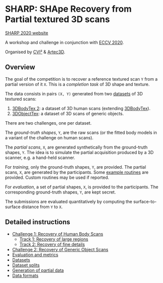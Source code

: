 # SHARP: SHApe Recovery from Partial textured 3D scans

[SHARP 2020 website](https://cvi2.uni.lu/sharp2020/)

A workshop and challenge in conjunction with
[ECCV 2020](https://eccv2020.eu/workshops/).

Organised by [CVI²](https://cvi2.uni.lu) & [Artec3D](https://www.artec3d.com).

## Overview

The goal of the competition is to recover a reference textured scan `Y` from a
partial version of it `X`.
This is a *completion task* of 3D shape and texture.

The data consists in pairs `(X, Y)` generated from two
[datasets](doc/datasets.md) of 3D textured scans:

1. [3DBodyTex 2](doc/dataset_3dbodytex2.md): a dataset of 3D human scans
   (extending [3DBodyTex](https://cvi2.uni.lu/datasets/)).
2. [3DObjectTex](doc/dataset_3dobjecttex.md): a dataset of 3D scans of generic
   objects.

There are two challenges, one per dataset.

The *ground-truth shapes*, `Y`, are the raw scans (or the fitted body models in
a variant of the challenge on human scans).

The *partial scans*, `X`, are generated synthetically from the ground-truth
shapes, `Y`.
The idea is to simulate the partial acquisition produced by a 3D scanner, e.g.
a hand-held scanner.

For *training*, only the ground-truth shapes, `Y`, are provided.
The partial scans, `X`, are generated by the participants.
Some [example routines](sharp/preprocess.py) are provided.
Custom routines may be used if reported.

For *evaluation*, a set of partial shapes, `X`, is provided to the
participants.
The corresponding ground-truth shapes, `Y`, are kept secret.

The submissions are evaluated quantitatively by computing the
surface-to-surface distance from `Y` to `X`.

## Detailed instructions

- [Challenge 1: Recovery of Human Body Scans](doc/challenge_1.md)
  - [Track 1: Recovery of large regions](doc/challenge_1_track_1.md)
  - [Track 2: Recovery of fine details](doc/challenge_1_track_2.md)
- [Challenge 2: Recovery of Generic Object Scans](doc/challenge_2.md)
- [Evaluation and metrics](doc/evaluation.md)
- [Datasets](doc/datasets.md)
- [Dataset splits](doc/dataset_splits.md)
- [Generation of partial data](doc/partial_data.md)
- [Data formats](doc/formats.md)
